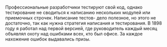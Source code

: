 Профессиональные разработчики тестируют свой код, однако тестирование не сводиться к написанию нескольких модулей или приемочных строчек. Написание тестов- дело полезное, но этого не достаточно, так как нужна стратегия написания и тестирования. 
В 1898 году я работал над первой версией, где руководитель каждый месяц объявлял охоту над ошибками всех, кто был офисе. За каждое нахожение ошибок выдавались призы. 